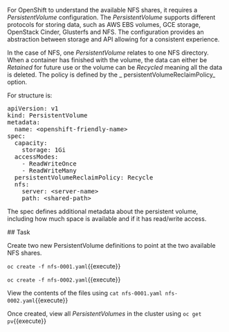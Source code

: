 For OpenShift to understand the available NFS shares, it requires a _PersistentVolume_ configuration. The _PersistentVolume_ supports different protocols for storing data, such as AWS EBS volumes, GCE storage, OpenStack Cinder, Glusterfs and NFS. The configuration provides an abstraction between storage and API allowing for a consistent experience.

In the case of NFS, one _PersistentVolume_ relates to one NFS directory. When a container has finished with the volume, the data can either be _Retained_ for future use or the volume can be _Recycled_ meaning all the data is deleted. The policy is defined by the _ persistentVolumeReclaimPolicy_ option.

For structure is:
<pre>
apiVersion: v1
kind: PersistentVolume
metadata:
  name: &lt;openshift-friendly-name&gt;
spec:
  capacity:
    storage: 1Gi
  accessModes:
    - ReadWriteOnce
    - ReadWriteMany
  persistentVolumeReclaimPolicy: Recycle
  nfs:
    server: &lt;server-name&gt;
    path: &lt;shared-path&gt;
</pre>

The spec defines additional metadata about the persistent volume, including how much space is available and if it has read/write access.

## Task

Create two new PersistentVolume definitions to point at the two available NFS shares.

`oc create -f nfs-0001.yaml`{{execute}}

`oc create -f nfs-0002.yaml`{{execute}}

View the contents of the files using `cat nfs-0001.yaml nfs-0002.yaml`{{execute}}

Once created, view all _PersistentVolumes_ in the cluster using `oc get pv`{{execute}}
